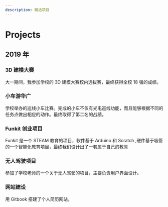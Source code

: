 ```yaml
---
description: 精选项目
---
```


# Projects

## 2019 年

### 3D 建模大赛

大一期间，我参加学校的 3D 建模大赛校内选拔赛，最终获得全校 18 强的成绩。

### 小车游华广

学校举办的巡线小车比赛。完成的小车不仅有光电巡线功能，而且能够根据不同的任务点做出相应的动作。最终取得了第二名的战绩。

### Funkit 创业项目

Funkit 是一个 STEAM 教育的项目，软件基于 Arduino 和 Scratch ,硬件基于吸管的一个智能化教育项目，最终我们设计出了一套属于自己的教具

### 无人驾驶项目

参加了学校老师的一个关于无人驾驶的项目，主要负责用户界面设计。

### 网站建设

用 Gitbook 搭建了个人简历网站。

## 

